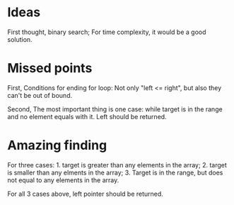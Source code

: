 # Ideas

First thought, binary search; For time complexity, it would be a good solution.

# Missed points

First, Conditions for ending for loop: Not only "left <= right", but also they can't be out of bound. 

Second, The most important thing is one case: while target is in the range and no element equals with it. Left should be returned.

# Amazing finding

For three cases: 1. target is greater than any elements in the array; 2. target is smaller than any elments in the array; 3. Target is in the range, but does not equal to any elements in the array.

For all 3 cases above, left pointer should be returned.
